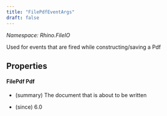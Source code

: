 ```yaml
---
title: "FilePdfEventArgs"
draft: false
---
```


*Namespace: Rhino.FileIO*

   Used for events that are fired while constructing/saving a Pdf
   
## Properties
#### FilePdf Pdf
- (summary) 
     The document that is about to be written
     
- (since) 6.0
